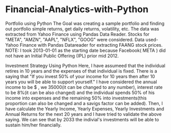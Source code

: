 # Financial-Analytics-with-Python

Portfolio using Python
The Goal was creating a sample portfolio and finding out portfolio simple returns, get daily returns, volatility, etc. The data was extracted from Yahoo Finance using Pandas Data Reader. Stocks for "META", "AMZN", "AAPL", "NFLX", "GOOG" were considered. Data used- Yahoo Finance with Pandas Datareader for extracting FAANG stock prices. NOTE: I took 2013-01-01 as the starting date because Facebook( META ) did not have an Initial Public Offering (IPL) prior mid 2012.

Investment Strategy Using Python
Here, I have assumeed that the individual retires in 10 years and the expenses of that individual is fixed. There is a saying that "If you invest 50% of your income for 10 years then after 10 years you will be able to support yourself." I have considered the annual income to be $ , we 35000(it can be changed to any number), interest rate to be 8%(it can be also changed) and the individual spends 50% of his income into expenses and the remaining 50% into investments(this proportion can also be changed and a savigs factor can be added). Then, I have calculate the Yearly Income,	Yearly Expenses, Yearly Investments and	Annual Returns for the next 20 years and I have tried to validate the above saying. We can see that by 2033 the indivial's investments will be able to sustain him/her financially.

